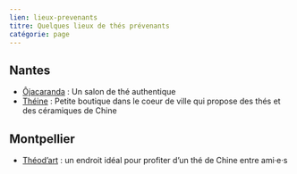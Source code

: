 ```yaml
---
lien: lieux-prevenants
titre: Quelques lieux de thés prévenants
catégorie: page
---
```


## Nantes

- [Ôjacaranda](https://danslajungle.oisiflorus.com/nantes/ojacaranda.html) : Un salon de thé authentique
- [Théine](https://danslajungle.oisiflorus.com/nantes/theine-maison-de-the.html) : Petite boutique dans le coeur de ville qui propose des thés et des céramiques de Chine

## Montpellier

- [Théod’art](https://danslajungle.oisiflorus.com/montpellier/theod-art.html) : un endroit idéal pour profiter d’un thé de Chine entre ami·e·s
